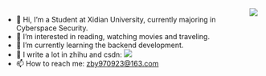 <img align="right" src="https://github-readme-stats.vercel.app/api?username=Zbeyond&show_icons=true&icon_color=CE1D2D&text_color=718096&bg_color=ffffff&hide_title=true" />

- 👋 Hi, I’m a Student at Xidian University, currently majoring in Cyberspace Security.
- 👀 I’m interested in reading, watching movies and traveling.
- 🌱 I’m currently learning the backend development.
- 💞️ I write a lot in zhihu and csdn: [![](https://img.shields.io/badge/dynamic/json?color=%231E90FF&label=%E7%9F%A5%E4%B9%8E&query=%24.data.totalSubs&suffix=%E5%85%B3%E6%B3%A8%E8%80%85&url=https%3A%2F%2Fapi.spencerwoo.com%2Fsubstats%2F%3Fsource%3Dzhihu%26queryKey%3Dqian-cheng-mo-bai-70)](https://www.zhihu.com/people/qian-cheng-mo-bai-70)
- 📫 How to reach me: zby970923@163.com

<!---
ZBeyond/ZBeyond is a ✨ special ✨ repository because its `README.md` (this file) appears on your GitHub profile.
You can click the Preview link to take a look at your changes.
--->
